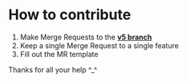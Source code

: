 # How to contribute

1. Make Merge Requests to the [**v5 branch**](https://gitlab.com/kwoth/nadekobot/tree/v5)
2. Keep a single Merge Request to a single feature
3. Fill out the MR template

Thanks for all your help ^\_^